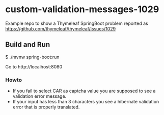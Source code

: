 # custom-validation-messages-1029
Example repo to show a Thymeleaf SpringBoot problem reported as
https://github.com/thymeleaf/thymeleaf/issues/1029

## Build and Run

$ ./mvnw spring-boot:run

Go to http://localhost:8080

### Howto

* If you fail to select CAR as captcha value you are supposed to see a validation error message.
* If your input has less than 3 characters you see a hibernate validation error that is properly translated.

